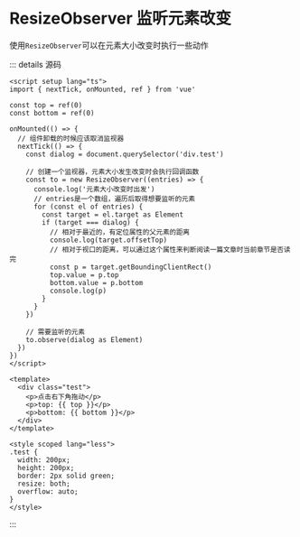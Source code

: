 # ResizeObserver 监听元素改变

使用`ResizeObserver`可以在元素大小改变时执行一些动作

<script setup>
import ResizeObserver from '@/components/frontend/vue-demo/resize-observer.vue'
</script>

<ResizeObserver />

::: details 源码
```vue
<script setup lang="ts">
import { nextTick, onMounted, ref } from 'vue'

const top = ref(0)
const bottom = ref(0)

onMounted(() => {
  // 组件卸载的时候应该取消监视器
  nextTick(() => {
    const dialog = document.querySelector('div.test')

    // 创建一个监视器，元素大小发生改变时会执行回调函数
    const to = new ResizeObserver((entries) => {
      console.log('元素大小改变时出发')
      // entries是一个数组，遍历后取得想要监听的元素
      for (const el of entries) {
        const target = el.target as Element
        if (target === dialog) {
          // 相对于最近的，有定位属性的父元素的距离
          console.log(target.offsetTop)
          // 相对于视口的距离，可以通过这个属性来判断阅读一篇文章时当前章节是否读完
          const p = target.getBoundingClientRect()
          top.value = p.top
          bottom.value = p.bottom
          console.log(p)
        }
      }
    })

    // 需要监听的元素
    to.observe(dialog as Element)
  })
})
</script>

<template>
  <div class="test">
    <p>点击右下角拖动</p>
    <p>top: {{ top }}</p>
    <p>bottom: {{ bottom }}</p>
  </div>
</template>

<style scoped lang="less">
.test {
  width: 200px;
  height: 200px;
  border: 2px solid green;
  resize: both;
  overflow: auto;
}
</style>
```
:::